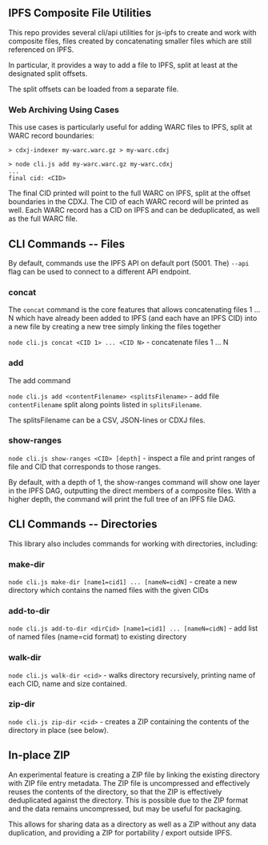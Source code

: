 ## IPFS Composite File Utilities

This repo provides several cli/api utilities for js-ipfs to create and work with composite files, files created
by concatenating smaller files which are still referenced on IPFS.

In particular, it provides a way to add a file to IPFS, split at least at the designated split offsets.

The split offsets can be loaded from a separate file.

### Web Archiving Using Cases

This use cases is particularly useful for adding WARC files to IPFS, split at WARC record boundaries:

```
> cdxj-indexer my-warc.warc.gz > my-warc.cdxj

> node cli.js add my-warc.warc.gz my-warc.cdxj
...
final cid: <CID>

```

The final CID printed will point to the full WARC on IPFS, split at the offset boundaries in the CDXJ. The CID of each WARC record will be printed as well. Each WARC record has a CID on IPFS and can be deduplicated, as well as the full WARC file.

## CLI Commands -- Files

By default, commands use the IPFS API on default port (5001. The) `--api` flag can be used to connect to a different API endpoint.


### concat

The `concat` command is the core features that allows concatenating files 1 ... N which have already been added to IPFS (and each have an IPFS CID) into a new file
by creating a new tree simply linking the files together

`node cli.js concat <CID 1> ... <CID N>` - concatenate files 1 ... N


### add

The add command 

`node cli.js add <contentFilename> <splitsFilename>` - add file `contentFilename` split along points listed in `splitsFilename`.

The splitsFilename can be a CSV, JSON-lines or CDXJ files.

### show-ranges

`node cli.js show-ranges <CID> [depth]` - inspect a file and print ranges of file and CID that corresponds to those ranges.

By default, with a depth of 1, the show-ranges command will show one layer in the IPFS DAG, outputting the direct members of a composite files.
With a higher depth, the command will print the full tree of an IPFS file DAG.

## CLI Commands -- Directories

This library also includes commands for working with directories, including:

### make-dir

`node cli.js make-dir [name1=cid1] ... [nameN=cidN]` - create a new directory which contains the named files with the given CIDs

### add-to-dir

`node cli.js add-to-dir <dirCid> [name1=cid1] ... [nameN=cidN]` - add list of named files (name=cid format) to existing directory

### walk-dir

`node cli.js walk-dir <cid>` - walks directory recursively, printing name of each CID, name and size contained.

### zip-dir

`node cli.js zip-dir <cid>` - creates a ZIP containing the contents of the directory in place (see below).


## In-place ZIP

An experimental feature is creating a ZIP file by linking the existing directory with ZIP file entry metadata. The ZIP file is uncompressed and effectively reuses
the contents of the directory, so that the ZIP is effectively deduplicated against the directory. This is possible due to the ZIP format and the data remains uncompressed,
but may be useful for packaging.

This allows for sharing data as a directory as well as a ZIP without any data duplication, and providing a ZIP for portability / export outside IPFS.



